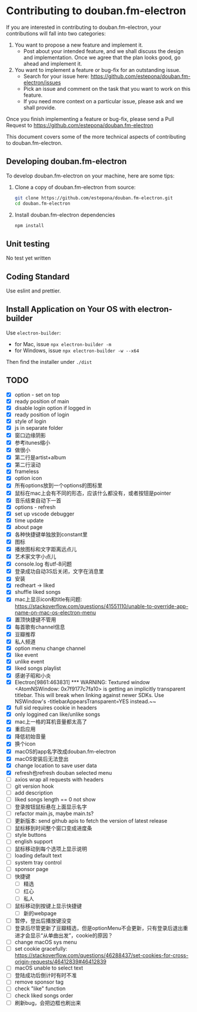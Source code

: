 # Contributing to douban.fm-electron

If you are interested in contributing to douban.fm-electron, your contributions will fall into two categories:

1. You want to propose a new feature and implement it.
    - Post about your intended feature, and we shall discuss the design and
    implementation. Once we agree that the plan looks good, go ahead and implement it.
2. You want to implement a feature or bug-fix for an outstanding issue.
    - Search for your issue here: https://github.com/estepona/douban.fm-electron/issues
    - Pick an issue and comment on the task that you want to work on this feature.
    - If you need more context on a particular issue, please ask and we shall provide.

Once you finish implementing a feature or bug-fix, please send a Pull Request to https://github.com/estepona/douban.fm-electron

This document covers some of the more technical aspects of contributing to douban.fm-electron.

## Developing douban.fm-electron

To develop douban.fm-electron on your machine, here are some tips:

1. Clone a copy of douban.fm-electron from source:

   ```bash
   git clone https://github.com/estepona/douban.fm-electron.git
   cd douban.fm-electron
   ```

2. Install douban.fm-electron dependencies

   ```bash
   npm install
   ```

## Unit testing

No test yet written

## Coding Standard

Use eslint and prettier.

## Install Application on Your OS with electron-builder

Use `electron-builder`:
- for Mac, issue `npx electron-builder -m`
- for Windows, issue `npx electron-builder -w --x64`

Then find the installer under `./dist`

## TODO
- [x] option - set on top
- [x] ready position of main
- [x] disable login option if logged in
- [x] ready position of login
- [x] style of login
- [x] js in separate folder
- [x] 窗口边缘阴影
- [x] 参考itunes缩小
- [x] 做很小
- [x] 第二行是artist+album
- [x] 第二行滚动
- [x] frameless
- [x] option icon
- [x] 所有options放到一个options的图标里
- [x] 鼠标在mac上会有不同的形态，应该什么都没有，或者按钮是pointer
- [x] 音乐结束自动下一首
- [x] options - refresh
- [x] set up vscode debugger
- [x] time update
- [x] about page
- [x] 各种快捷键单独放到constant里
- [x] 图标
- [x] 播放图标和文字距离远点儿
- [x] 艺术家文字小点儿
- [x] console.log 有utf-8问题
- [x] 登录成功自动3S后关闭，文字在消息里
- [x] 安装
- [x] redheart -> liked
- [x] shuffle liked songs
- [x] mac上显示icon和title有问题: https://stackoverflow.com/questions/41551110/unable-to-override-app-name-on-mac-os-electron-menu
- [x] 置顶快捷键不管用
- [x] 每首歌有channel信息
- [x] 豆瓣推荐
- [x] 私人频道
- [x] option menu change channel
- [x] like event
- [x] unlike event
- [x] liked songs playlist
- [x] 感谢子昭和小炎
- [x] Electron\[9861:463831\] *** WARNING: Textured window <AtomNSWindow: 0x7f9177c7fa10> is getting an implicitly transparent titlebar. This will break when linking against newer SDKs. Use NSWindow's -titlebarAppearsTransparent=YES instead.~~
- [x] full sid requires cookie in headers
- [x] only loggined can like/unlike songs
- [x] mac上一格的耳机音量都太高了
- [x] 重启应用
- [x] 降低初始音量
- [x] 换个icon
- [x] macOS的app名字改成douban.fm-electron
- [x] macOS安装后无法登出
- [x] change location to save user data
- [x] refresh也refresh douban selected menu
- [ ] axios wrap all requests with headers
- [ ] git version hook
- [ ] add description
- [ ] liked songs length == 0 not show
- [ ] 登录按钮鼠标悬在上面显示名字
- [ ] refactor main.js, maybe main.ts?
- [ ] 更新版本: send github apis to fetch the version of latest release
- [ ] 鼠标移到时间整个窗口变成进度条
- [ ] style buttons
- [ ] english support
- [ ] 鼠标移动到每个选项上显示说明
- [ ] loading default text
- [ ] system tray control
- [ ] sponsor page
- [ ] 快捷键
    - [ ] 精选
    - [ ] 红心
    - [ ] 私人
- [ ] 鼠标移动到按键上显示快捷键
    - [ ] 新的webpage
- [ ] 暂停，登出后播放键没变
- [ ] 登录后尽管更新了豆瓣精选，但是optionMenu不会更新，只有登录后退出重进才会显示“从单曲出发”，cookie的原因？
- [ ] change macOS sys menu
- [ ] set cookie gracefully: https://stackoverflow.com/questions/46288437/set-cookies-for-cross-origin-requests/46412839#46412839
- [ ] macOS unable to select text
- [ ] 登陆成功后倒计时有时不准
- [ ] remove sponsor tag
- [ ] check "like" function
- [ ] check liked songs order
- [ ] 刷新bug，会把边框也刷出来
